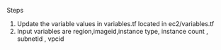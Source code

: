 Steps
1. Update the variable values in variables.tf located in ec2/variables.tf
2. Input variables are region,imageid,instance type, instance count , subnetid , vpcid
